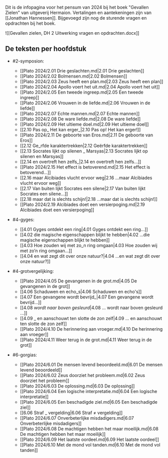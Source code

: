 Dit is de infopagina voor het pensum van 2024 bij het boek "Gevallen Zielen" van uitgeverij Hermaion. Vertalingen en aantekeningen zijn van [[Jonathan Hannessen]]. Bijgevoegd zijn nog de sturende vragen en opdrachten bij het boek.

![[Gevallen zielen, DH 2 Uitwerking vragen en opdrachten.docx]]

## De teksten per hoofdstuk
- #2-symposion: 
    - [[Plato 2024/2.01 Drie geslachten.md|2.01 Drie geslachten]]
    - [[Plato 2024/2.02 Bolmensen.md|2.02 Bolmensen]]
    - [[Plato 2024/2.03 Zeus heeft een plan.md|2.03 Zeus heeft een plan]]
    - [[Plato 2024/2.04 Apollo voert het uit.md|2.04 Apollo voert het uit]]
    - [[Plato 2024/2.05 Een tweede ingreep.md|2.05 Een tweede ingreep]]
    - [[Plato 2024/2.06 Vrouwen in de liefde.md|2.06 Vrouwen in de liefde]]
    - [[Plato 2024/2.07 Echte mannen.md|2.07 Echte mannen]]
    - [[Plato 2024/2.08 De ware liefde.md|2.08 De ware liefde]]
    - [[Plato 2024/2.09 Het ultieme doel.md|2.09 Het ultieme doel]]
    - [[2.10 Pas op_ Het kan erger_|2.10 Pas op! Het kan erger!]]
    - [[Plato 2024/2.11 De geboorte van Eros.md|2.11 De geboorte van Eros]]
    - [[2.12 Ge_rfde karaktertrekken|2.12 Geërfde karaktertrekken]]
    - [[2.13 Socrates lijkt op silenen _ Marsyas|2.13 Socrates lijkt op silenen en Marsyas]]
    - [[2.14 en overtreft hen zelfs_|2.14 en overtreft hen zelfs...]]
    - [[Plato 2024/2.15 Het effect is betoverend.md|2.15 Het effect is betoverend...]]
    - [[2.16 maar Alcibiades vlucht ervoor weg|2.16 ...maar Alcibiades vlucht ervoor weg]]
    - [[2.17 Van buiten lijkt Socrates een silene|2.17 Van buiten lijkt Socrates een silene...]]
    - [[2.18 maar dat is slechts schijn!|2.18 ...maar dat is slechts schijn!]]
    - [[Plato 2024/2.19 Alcibiades doet een versierpoging.md|2.19 Alcibiades doet een versierpoging]]

- #4-gyges: 
    - [[4.01 Gyges ontdekt een ring|4.01 Gyges ontdekt een ring...]]
    - [[4.02 die magische eigenschappen blijkt te hebben|4.02 ...die magische eigenschappen blijkt te hebben]]
    - [[4.03 Hoe zouden wij met zo_n ring omgaan|4.03 Hoe zouden wij met zo’n ring omgaan...]]
    - [[4.04 en wat zegt dit over onze natuur?|4.04 ...en wat zegt dit over onze natuur?]]

- #4-grotvergelijking: 
    - [[Plato 2024/4.05 De gevangenen in de grot.md|4.05 De gevangenen in de grot]]
    - [[4.06 Schaduwen en echo_s|4.06 Schaduwen en echo's]]
    - [[4.07 Een gevangene wordt bevrijd_|4.07 Een gevangene wordt bevrijd...]]
    - [[4.08 _wordt naar boven gesleurd_|4.08 ... wordt naar boven gesleurd ...]]
    - [[4.09 _ en aanschouwt ten slotte de zon zelf|4.09 ... en aanschouwt ten slotte de zon zelf]]
    - [[Plato 2024/4.10 De herinnering aan vroeger.md|4.10 De herinnering aan vroeger]]
    - [[Plato 2024/4.11 Weer terug in de grot.md|4.11 Weer terug in de grot]]

- #6-gorgias: 
    - [[Plato 2024/6.01 De mensen levend beoordeeld.md|6.01 De mensen levend beoordeeld]]
    - [[Plato 2024/6.02 Zeus doorziet het probleem.md|6.02 Zeus doorziet het probleem]]
    - [[Plato 2024/6.03 De oplossing.md|6.03 De oplossing]]
    - [[Plato 2024/6.04 Een logische interpretatie.md|6.04 Een logische interpretatie]]
    - [[Plato 2024/6.05 Een beschadigde ziel.md|6.05 Een beschadigde ziel]]
    - [[6.06 Straf _ vergelding|6.06 Straf ≠ vergelding]]
    - [[Plato 2024/6.07 Onverbeterlijke misdadigers.md|6.07 Onverbeterlijke misdadigers]]
    - [[Plato 2024/6.08 De machtigen hebben het maar moeilijk.md|6.08 De machtigen hebben het maar moeilijk]]
    - [[Plato 2024/6.09 Het laatste oordeel.md|6.09 Het laatste oordeel]]
    - [[Plato 2024/6.10 Met de mond vol tanden.md|6.10 Met de mond vol tanden]]

